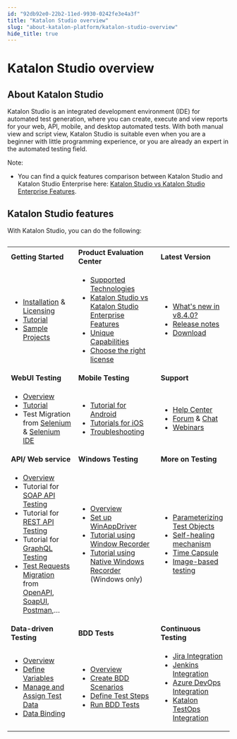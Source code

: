 ```yaml
---
id: "92db92e0-22b2-11ed-9930-0242fe3e4a3f"
title: "Katalon Studio overview"
slug: "about-katalon-platform/katalon-studio-overview"
hide_title: true
---
```


# <a id="id_katalon-studio-overview" class="anchor_top_offset"/><a id="ariaid-title1" class="anchor_top_offset"/><span xmlns="http://www.w3.org/1999/xhtml" className="ph">Katalon Studio</span>  overview


## <a id="id_1" class="anchor_top_offset"/>About <span xmlns="http://www.w3.org/1999/xhtml" className="ph">Katalon Studio</span> 

<p xmlns="http://www.w3.org/1999/xhtml" className="p"><span className="ph">Katalon Studio</span> is an integrated development environment (IDE) for automated test generation, where you can create, execute and view reports for your web, API, mobile, and desktop automated tests. With both manual view and script view, <span className="ph">Katalon Studio</span> is suitable even when you are a beginner with little programming experience, or you are already an  expert in the automated testing field.</p> 
<div xmlns="http://www.w3.org/1999/xhtml" className="note note note_note"><span className="note__title">Note:</span> 
  <ul className="ul"><li className="li">You can find a quick features comparison between <span className="ph">Katalon Studio</span> and <span className="ph">Katalon Studio Enterprise</span> here: <a className="xref" href="/docs/administer/katalon-studio-enterprise-and-katalon-runtime-engine-license/katalon-studio-vs-katalon-studio-enterprise-features"><span className="ph">Katalon Studio</span> vs <span className="ph">Katalon Studio Enterprise</span> Features</a>.</li></ul>
</div>

## <a id="id" class="anchor_top_offset"/><span xmlns="http://www.w3.org/1999/xhtml" className="ph">Katalon Studio</span>  features

<p xmlns="http://www.w3.org/1999/xhtml" className="p">With <span className="ph">Katalon Studio</span>, you can do the following:</p> 
<table xmlns="http://www.w3.org/1999/xhtml" className="table"><caption /><tbody className="tbody"><tr className><td className="entry"><strong className="ph b">Getting Started</strong>       </td><td className="entry"><strong className="ph b">Product Evaluation Center</strong>       </td><td className="entry"><strong className="ph b">Latest Version</strong>       </td></tr><tr className><td className="entry">         <ul className="ul"><li className="li"><a className="xref" href="/docs/get-started/katalon-studio-installation/katalon-studio-installation-overview">Installation</a> &amp; <a className="xref" href="/docs/administer/katalon-studio-enterprise-and-katalon-runtime-engine-license/license-overview">Licensing</a>           </li><li className="li"><a className="xref" href="/docs/get-started/set-up-your-workspace/set-up-overview-in-katalon-platform">Tutorial</a>           </li><li className="li"><a className="xref" href="/docs/get-started/sample-projects/sample-projects-overview">Sample Projects</a>           </li></ul>       </td><td className="entry">         <ul className="ul"><li className="li"><a className="xref" href="/docs/general-information/supported-technologies/supported-technologies-for-katalon-studio">Supported Technologies</a>           </li><li className="li"><a className="xref" href="/docs/administer/katalon-studio-enterprise-and-katalon-runtime-engine-license/katalon-studio-vs-katalon-studio-enterprise-features">Katalon Studio vs Katalon Studio Enterprise Features</a>           </li><li className="li"><a className="xref" href="/docs/general-information/supported-technologies/supported-technologies-for-katalon-studio#id_5">Unique Capabilities</a>           </li><li className="li"><a className="xref j-external-link" href="https://www.katalon.com/pricing/" target="_blank">Choose the right license</a></li></ul>       </td><td className="entry">         <ul className="ul"><li className="li"><a className="xref j-external-link" href="https://katalon.com/resources-center/blog/studio-8-4-release" target="_blank">What's new in v8.4.0?</a>           </li><li className="li"><a className="xref" href="/docs/general-information/release-notes/katalon-studio/version-8.x">Release notes</a>           </li><li className="li"><a className="xref j-external-link" href="https://www.katalon.com/download/" target="_blank">Download</a>           </li></ul>       </td></tr><tr className><td className="entry"><strong className="ph b">WebUI Testing</strong>       </td><td className="entry"><strong className="ph b">Mobile Testing</strong>        </td><td className="entry"><strong className="ph b">Support</strong>       </td></tr><tr className><td className="entry">         <ul className="ul"><li className="li"><a className="xref" href="/docs/author/introduction-to-test-authoring/introduction-to-web-testing-in-katalon-studio">Overview</a>           </li><li className="li"><a className="xref" href="/docs/author/record-and-spy/webui-record-and-spy-utilities/record-web-utility-in-katalon-studio">Tutorial</a>           </li><li className="li">Test Migration from <a className="xref" href="/docs/get-started/migration-from-other-tools/seleniumtestngjunit-migration-to-katalon-studio">Selenium</a> &amp; <a className="xref" href="/docs/get-started/migration-from-other-tools/import-selenium-ide-version-3-projects-to-katalon-studio">Selenium IDE</a>           </li></ul>       </td><td className="entry">         <ul className="ul"><li className="li"><a className="xref" href="/docs/author/manage-projects/set-up-projects/mobile-testing/android/mobile-android-setup-in-katalon-studio">Tutorial for Android</a>           </li><li className="li"><a className="xref" href="/docs/author/manage-projects/set-up-projects/mobile-testing/ios/mobile-ios-setup-real-devices-in-katalon-studio">Tutorials for iOS</a>           </li><li className="li"><a className="xref" href="/docs/author/troubleshooting-for-test-authoring/troubleshoot-mobile-automated-testing/troubleshooting-automated-mobile-testing-overview">Troubleshooting</a>           </li></ul>       </td><td className="entry">         <ul className="ul"><li className="li"><a className="xref j-external-link" href="https://katalonsupport.force.com/katalonhelpcenter/s/" target="_blank">Help Center</a>           </li><li className="li"><a className="xref j-external-link" href="https://forum.katalon.com/" target="_blank">Forum</a> &amp; <a className="xref j-external-link" href="https://gitter.im/katalon-studio/Lobby" target="_blank">Chat</a>           </li><li className="li"><a className="xref j-external-link" href="https://www.katalon.com/webinars/" target="_blank">Webinars</a>           </li></ul>       </td></tr><tr className><td className="entry"><strong className="ph b">API/ Web service</strong>       </td><td className="entry"><strong className="ph b">Windows Testing</strong>       </td><td className="entry"><strong className="ph b">More on Testing</strong>       </td></tr><tr className><td className="entry">         <ul className="ul"><li className="li"><a className="xref" href="/docs/author/introduction-to-test-authoring/introduction-to-api-testing-in-katalon-studio">Overview</a></li><li className="li">Tutorial for <a className="xref" href="/docs/author/test-objects/api-test-objects/soap-request-in-katalon-studio">SOAP API Testing</a></li><li className="li">Tutorial for <a className="xref" href="#">REST API Testing</a></li><li className="li">Tutorial for <a className="xref" href="/docs/author/test-objects/api-test-objects/graphql-in-katalon-studio">GraphQL Testing</a></li><li className="li"><a className="xref" href="/docs/author/test-objects/api-test-objects/introduction-to-web-services-test-object-in-katalon-studio">Test Requests Migration</a> from <a className="xref" href="/docs/author/test-objects/api-test-objects/import-web-service-objects/import-rest-api-with-openapi-specification-3.0-to-katalon-studio">OpenAPI</a>, <a className="xref" href="/docs/author/test-objects/api-test-objects/import-web-service-objects/import-web-service-requests-from-soapui-to-katalon-studio">SoapUI</a>, <a className="xref" href="/docs/author/test-objects/api-test-objects/import-web-service-objects/import-restful-from-postman-to-katalon-studio">Postman</a>,…</li></ul>       </td><td className="entry">         <ul className="ul"><li className="li"><a className="xref" href="/docs/author/introduction-to-test-authoring/introduction-to-desktop-app-testing-in-katalon-studio">Overview</a>           </li><li className="li"><a className="xref" href="/docs/author/manage-projects/set-up-projects/windows-desktop-apps-testing/set-up-winappdriver-in-katalon-studio">Set up WinAppDriver</a>           </li><li className="li"><a className="xref" href="/docs/author/record-and-spy/windows-record-and-spy-utilities/windows-record-tutorials-in-katalon-studio">Tutorial using Window Recorder</a>           </li><li className="li"><a className="xref" href="/docs/author/record-and-spy/windows-record-and-spy-utilities/native-windows-recorder-in-katalon-studio">Tutorial using Native Windows Recorder</a> (Windows only)</li></ul>       </td><td className="entry">         <ul className="ul"><li className="li"><a className="xref" href="/docs/author/test-objects/web-test-objects/parameterize-web-test-objects-in-katalon-studio">Parameterizing Test Objects</a>           </li><li className="li"><a className="xref" href="/docs/maintenance/self-healing-tests-in-katalon-studio">Self-healing mechanism</a>           </li><li className="li"><a className="xref" href="/docs/maintenance/fix-broken-web-test-objects-with-time-capsule-in-katalon-studio">Time Capsule</a>           </li><li className="li"><a className="xref" href="/docs/author/test-objects/web-test-objects/web-image-based-testing-in-katalon-studio">Image-based testing</a>           </li></ul>       </td></tr><tr className><td className="entry"><strong className="ph b">Data-driven Testing</strong>       </td><td className="entry"><strong className="ph b">BDD Tests</strong>       </td><td className="entry"><strong className="ph b">Continuous Testing</strong>       </td></tr><tr className><td className="entry">         <ul className="ul"><li className="li"><a className="xref" href="#">Overview</a>           </li><li className="li"><a className="xref" href="#">Define Variables</a>           </li><li className="li"><a className="xref" href="#">Manage and Assign Test Data</a>           </li><li className="li"><a className="xref" href="#">Data Binding</a>           </li></ul>       </td><td className="entry">         <ul className="ul"><li className="li"><a className="xref" href="/docs/general-information/supported-integration/supported-integration-overview/bdd-testing-framework-cucumber-integration-overview">Overview</a>           </li><li className="li"><a className="xref" href="#">Create BDD Scenarios</a>           </li><li className="li"><a className="xref" href="/docs/author/manage-test-artifacts/working-with-bdd-feature-files-in-katalon-studio#id_3">Define Test Steps</a>           </li><li className="li"><a className="xref" href="#">Run BDD Tests</a>           </li></ul>       </td><td className="entry">         <ul className="ul"><li className="li"><a className="xref" href="/docs/organize/integration-for-organizing-tests/jira-integration/configure-jira-integration-in-katalon-studio">Jira Integration</a>           </li><li className="li"><a className="xref" href="/docs/execute/cicd-integrations/use-katalon-plugins-for-jenkins-integration/use-katalon-plugins-for-jenkins-integration-on-windowsmacos">Jenkins Integration</a>           </li><li className="li"><a className="xref" href="/docs/execute/cicd-integrations/azure-devops-extension">Azure DevOps Integration</a>           </li><li className="li"><a className="xref" href="/docs/about-katalon-platform/katalon-testops-overview">Katalon TestOps Integration</a>           </li></ul>       </td></tr></tbody></table> 
